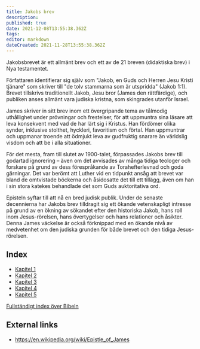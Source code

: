 ```yaml
---
title: Jakobs brev
description: 
published: true
date: 2021-12-08T13:55:38.362Z
tags: 
editor: markdown
dateCreated: 2021-11-28T13:55:38.362Z
---
```


Jakobsbrevet är ett allmänt brev och ett av de 21 breven (didaktiska brev) i Nya testamentet.

Författaren identifierar sig själv som "Jakob, en Guds och Herren Jesu Kristi tjänare" som skriver till "de tolv stammarna som är utspridda" (Jakob 1:1). Brevet tillskrivs traditionellt Jakob, Jesu bror (James den rättfärdige), och publiken anses allmänt vara judiska kristna, som skingrades utanför Israel. 

James skriver in sitt brev inom ett övergripande tema av tålmodig uthållighet under prövningar och frestelser, för att uppmuntra sina läsare att leva konsekvent med vad de har lärt sig i Kristus. Han fördömer olika synder, inklusive stolthet, hyckleri, favoritism och förtal. Han uppmuntrar och uppmanar troende att ödmjukt leva av gudfruktig snarare än världslig visdom och att be i alla situationer.

För det mesta, fram till slutet av 1900-talet, förpassades Jakobs brev till godartad ignorering – även om det avvisades av många tidiga teologer och forskare på grund av dess förespråkande av Torahefterlevnad och goda gärningar. Det var berömt att Luther vid en tidpunkt ansåg att brevet var bland de omtvistade böckerna och åsidosatte det till ett tillägg, även om han i sin stora katekes behandlade det som Guds auktoritativa ord.

Episteln syftar till att nå en bred judisk publik. Under de senaste decennierna har Jakobs brev tilldragit sig ett ökande vetenskapligt intresse på grund av en ökning av sökandet efter den historiska Jakob, hans roll inom Jesus-rörelsen, hans övertygelser och hans relationer och åsikter. Denna James väckelse är också förknippad med en ökande nivå av medvetenhet om den judiska grunden för både brevet och den tidiga Jesus-rörelsen.

## Index

- [Kapitel 1](/sv/Bible/James/1)
- [Kapitel 2](/sv/Bible/James/2)
- [Kapitel 3](/sv/Bible/James/3)
- [Kapitel 4](/sv/Bible/James/4)
- [Kapitel 5](/sv/Bible/James/5)



[Fullständigt index över Bibeln](/sv/index/bible)


## External links

- https://en.wikipedia.org/wiki/Epistle_of_James